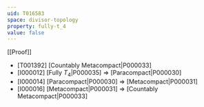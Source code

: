 ```yaml
---
uid: T016583
space: divisor-topology
property: fully-t_4
value: false
---
```

[[Proof]]

* [T001392] [Countably Metacompact|P000033]
* [I000012] [Fully $T_4$|P000035] => [Paracompact|P000030]
* [I000014] [Paracompact|P000030] => [Metacompact|P000031]
* [I000016] [Metacompact|P000031] => [Countably Metacompact|P000033]

